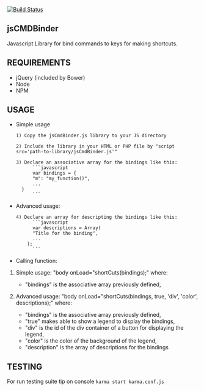[![Build Status](https://travis-ci.org/TwisterMW/js-cmd-binder.svg?branch=master)](https://travis-ci.org/TwisterMW/js-cmd-binder)

## jsCMDBinder
Javascript Library for bind commands to keys for making shortcuts.

## REQUIREMENTS
- jQuery (included by Bower)
- Node
- NPM

## USAGE
- Simple usage

      1) Copy the jsCmdBinder.js library to your JS directory

      2) Include the library in your HTML or PHP file by "script src='path-to-library/jsCmdBinder.js'"

      3) Declare an associative array for the bindings like this:
            ```javascript
            var bindings = {
      	    "m": "my_function()",
      	    ...
      	}
            ```

- Advanced usage:

      4) Declare an array for descripting the bindings like this:
            ```javascript
            var descriptions = Array(
		    "Title for the binding",
		    ...
	      );
            ```

- Calling function:

1) Simple usage: "body onLoad="shortCuts(bindings);" where:
      - "bindings" is the associative array previously defined,
      
2) Advanced usage: "body onLoad="shortCuts(bindings, true, 'div', 'color', descriptions);" where:
      - "bindings" is the associative array previously defined,
      - "true" makes able to show a legend to display the bindings,
      - "div" is the id of the div container of a button for displaying the legend,
      - "color" is the color of the background of the legend,
      - "description" is the array of descriptions for the bindings

## TESTING
For run testing suite tip on console ```karma start karma.conf.js```